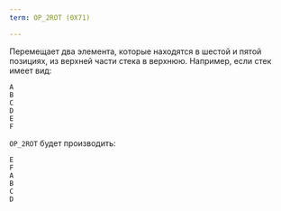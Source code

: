 ```yaml
---
term: OP_2ROT (0X71)

---
```

Перемещает два элемента, которые находятся в шестой и пятой позициях, из верхней части стека в верхнюю. Например, если стек имеет вид:

```text
A
B
C
D
E
F
```

`OP_2ROT` будет производить:

```text
E
F
A
B
C
D
```